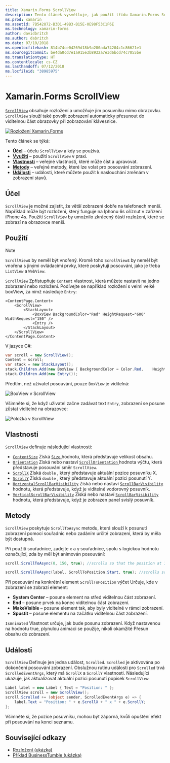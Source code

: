 ```yaml
---
title: Xamarin.Forms ScrollView
description: Tento článek vysvětluje, jak použít třídu Xamarin.Forms ScrollView prezentovat rozložení, který se nemůže vejít na právě jednu obrazovku a obsahem uvolnilo místo pro klávesnici.
ms.prod: xamarin
ms.assetid: 7B542872-B3D1-49B3-B15E-0E98F53C1F6E
ms.technology: xamarin-forms
author: davidbritch
ms.author: dabritch
ms.date: 07/10/2018
ms.openlocfilehash: 814b74ce04269d18b9a280ada74204c1c86621e1
ms.sourcegitcommit: be4da0cd7e1a915e3b8932a7e3d6bcd74c7055be
ms.translationtype: HT
ms.contentlocale: cs-CZ
ms.lasthandoff: 07/12/2018
ms.locfileid: "38985975"
---
```

# <a name="xamarinforms-scrollview"></a>Xamarin.Forms ScrollView

[`ScrollView`](https://developer.xamarin.com/api/type/Xamarin.Forms.ScrollView/) obsahuje rozložení a umožňuje jim posuvníku mimo obrazovku. `ScrollView` slouží také povolit zobrazení automaticky přesunout do viditelnou část obrazovky při zobrazování klávesnice.

[![](scroll-view-images/layouts-sml.png "Rozložení Xamarin.Forms")](scroll-view-images/layouts.png#lightbox "rozložení Xamarin.Forms")

Tento článek se týká:

- **[Účel](#Purpose)**  &ndash; účelu `ScrollView` a kdy se používá.
- **[Využití](#Usage)**  &ndash; použití `ScrollView` v praxi.
- **[Vlastnosti](#Properties)**  &ndash; veřejné vlastnosti, které může číst a upravovat.
- **[Metody](#Methods)**  &ndash; veřejné metody, které lze volat pro posouvání zobrazení.
- **[Události](#Events)**  &ndash; události, které můžete použít k naslouchání změnám v zobrazení stavů.

## <a name="purpose"></a>Účel

`ScrollView` je možné zajistit, že větší zobrazení dobře na telefonech menší. Například může být rozložení, který funguje na Iphonu 6s oříznut v zařízení iPhone 4s. Použití `ScrollView` by umožnilo zkrácený částí rozložení, které se zobrazí na obrazovce menší.

## <a name="usage"></a>Použití

> [!NOTE]
> `ScrollView`s by neměl být vnořený. Kromě toho `ScrollView`s by neměl být vnořena s jinými ovládacími prvky, které poskytují posouvání, jako je třeba `ListView` a `WebView`.

`ScrollView` Zpřístupňuje `Content` vlastnost, která můžete nastavit na jedno zobrazení nebo rozložení. Podívejte se například rozložení s velmi velké boxView, za nímž následuje `Entry`:

```xaml
<ContentPage.Content>
    <ScrollView>
        <StackLayout>
            <BoxView BackgroundColor="Red" HeightRequest="600" WidthRequest="150" />
            <Entry />
        </StackLayout>
    </ScrollView>
</ContentPage.Content>
```

V jazyce C#:

```csharp
var scroll = new ScrollView();
Content = scroll;
var stack = new StackLayout();
stack.Children.Add(new BoxView { BackgroundColor = Color.Red,    HeightRequest = 600, WidthRequest = 600 });
stack.Children.Add(new Entry());
```

Předtím, než uživatel posouvání, pouze `BoxView` je viditelná:

![](scroll-view-images/scroll-start.png "BoxView v ScrollView")

Všimněte si, že když uživatel začne zadávat text `Entry`, zobrazení se posune zůstat viditelné na obrazovce:

![](scroll-view-images/scroll-end.png "Položka v ScrollView")

## <a name="properties"></a>Vlastnosti

`ScrollView` definuje následující vlastnosti:

- [`ContentSize`](xref:Xamarin.Forms.ScrollView.ContentSizeProperty) Získá [ `Size` ](xref:Xamarin.Forms.Size) hodnotu, která představuje velikost obsahu.
- [`Orientation`](xref:Xamarin.Forms.ScrollView.OrientationProperty) Získá nebo nastaví [ `ScrollOrientation` ](xref:Xamarin.Forms.ScrollOrientation) hodnota výčtu, která představuje posouvání směr `ScrollView`.
- [`ScrollX`](xref:Xamarin.Forms.ScrollView.ScrollXProperty) Získá `double` , který představuje aktuální pozice posuvníku X.
- [`ScrollY`](xref:Xamarin.Forms.ScrollView.ScrollYProperty) Získá `double` , který představuje aktuální pozici posunutí Y.
- [`HorizontalScrollBarVisibility`](xref:Xamarin.Forms.ScrollView.HorizontalScrollBarVisibilityProperty) Získá nebo nastaví [ `ScrollBarVisibility` ](xref:Xamarin.Forms.ScrollBarVisibility) hodnotu, která představuje, když je viditelné vodorovný posuvník.
- [`VerticalScrollBarVisibility`](xref:Xamarin.Forms.ScrollView.VerticalScrollBarVisibilityProperty) Získá nebo nastaví [ `ScrollBarVisibility` ](xref:Xamarin.Forms.ScrollBarVisibility) hodnotu, která představuje, když je zobrazen panel svislý posuvník.

## <a name="methods"></a>Metody

`ScrollView` poskytuje `ScrollToAsync` metodu, která slouží k posunutí zobrazení pomocí souřadnic nebo zadáním určité zobrazení, která by měla být dostupná.

Při použití souřadnice, zadejte `x` a `y` souřadnice, spolu s logickou hodnotu označující, zda by měl být animován posouvání:

```csharp
scroll.ScrollToAsync(0, 150, true); //scrolls so that the position at 150px from the top is visible

scroll.ScrollToAsync(label, ScrollToPosition.Start, true); //scrolls so that the label is at the start of the list
```

Při posouvání na konkrétní element `ScrollToPosition` výčet Určuje, kde v zobrazení se zobrazí element:

- **System Center** &ndash; posune element na střed viditelnou část zobrazení.
- **End** &ndash; posune prvek na konec viditelnou část zobrazení.
- **MakeVisible** &ndash; posune element tak, aby byly viditelné v rámci zobrazení.
- **Spustit** &ndash; posune elementu na začátku viditelnou část zobrazení.

`IsAnimated` Vlastnost určuje, jak bude posunu zobrazení. Když nastavenou na hodnotu true, plynulou animaci se použije, nikoli okamžité Přesun obsahu do zobrazení.

## <a name="events"></a>Události

`ScrollView` Definuje jen jedna událost, `Scrolled`. `Scrolled` je aktivována po dokončení posouvání zobrazení. Obslužnou rutinu události pro `Scrolled` trvá `ScrolledEventArgs`, který má `ScrollX` a `ScrollY` vlastnosti. Následující ukazuje, jak aktualizovat aktuální pozici posunutí popisek `ScrollView`:

```csharp
Label label = new Label { Text = "Position: " };
ScrollView scroll = new ScrollView();
scroll.Scrolled += (object sender, ScrolledEventArgs e) => {
    label.Text = "Position: " + e.ScrollX + " x " + e.ScrollY;
};
```

Všimněte si, že pozice posuvníku, mohou být záporná, kvůli opuštění efekt při posouvání na konci seznamu.


## <a name="related-links"></a>Související odkazy

- [Rozložení (ukázka)](https://developer.xamarin.com/samples/xamarin-forms/UserInterface/Layout/)
- [Příklad BusinessTumble (ukázka)](https://developer.xamarin.com/samples/xamarin-forms/UserInterface/BusinessTumble/)
